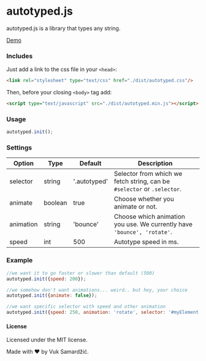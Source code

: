 # autotyped.js
autotyped.js is a library that types any string.

[Demo](https://autotypedjs.surge.sh/)

### Includes

Just add a link to the css file in your `<head>`:

```html
<link rel="stylesheet" type="text/css" href="./dist/autotyped.css"/>
```

Then, before your closing ```<body>``` tag add:

```html
<script type="text/javascript" src="./dist/autotyped.min.js"></script>
```

### Usage
```javascript
autotyped.init();
```

### Settings

Option | Type | Default | Description
------ | ---- | ------- | -----------
selector | string | '.autotyped' | Selector from which we fetch string, can be `#selector` or `.selector`.
animate | boolean | true | Choose whether you animate or not.
animation | string | 'bounce' | Choose which animation you use. We currently have `'bounce', 'rotate'`.
speed | int | 500 | Autotype speed in ms.

### Example
```javascript
//we want it to go faster or slower than default (500)
autotyped.init({speed: 200});
```
```javascript
//we somehow don't want animations... weird.. but hey, your choice
autotyped.init({animate: false});
```
```javascript
//we want specific selector with speed and other animation
autotyped.init({speed: 250, animation: 'rotate', selector: '#myElement'});
```
#### License

Licensed under the MIT license.

Made with :heart: by Vuk Samardžić.
